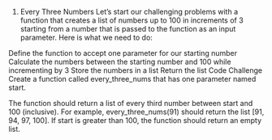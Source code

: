 1. Every Three Numbers
Let’s start our challenging problems with a function that creates a list of numbers up to 100 in increments of 3 starting from a number that is passed to the function as an input parameter. Here is what we need to do:

Define the function to accept one parameter for our starting number
Calculate the numbers between the starting number and 100 while incrementing by 3
Store the numbers in a list
Return the list
Code Challenge
Create a function called every_three_nums that has one parameter named start.

The function should return a list of every third number between start and 100 (inclusive). For example, every_three_nums(91) should return the list [91, 94, 97, 100]. If start is greater than 100, the function should return an empty list.
